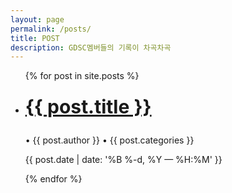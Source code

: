 ```yaml
---
layout: page
permalink: /posts/
title: POST
description: GDSC멤버들의 기록이 차곡차곡
---
```


<ul class="post-list">
  {% for post in site.posts %}
    <li>
        <h3><a class="post-title" href="{{ post.url | prepend: site.baseurl }}" style="font-size: 30px;">{{ post.title }}</a></h3>
        <p style="padding-top: 10px; margin-bottom: 5px;">• {{ post.author }} • {{ post.categories }}</p>
        <p class="post-meta">{{ post.date | date: '%B %-d, %Y — %H:%M' }}</p>
      </li>
  {% endfor %}
</ul>


